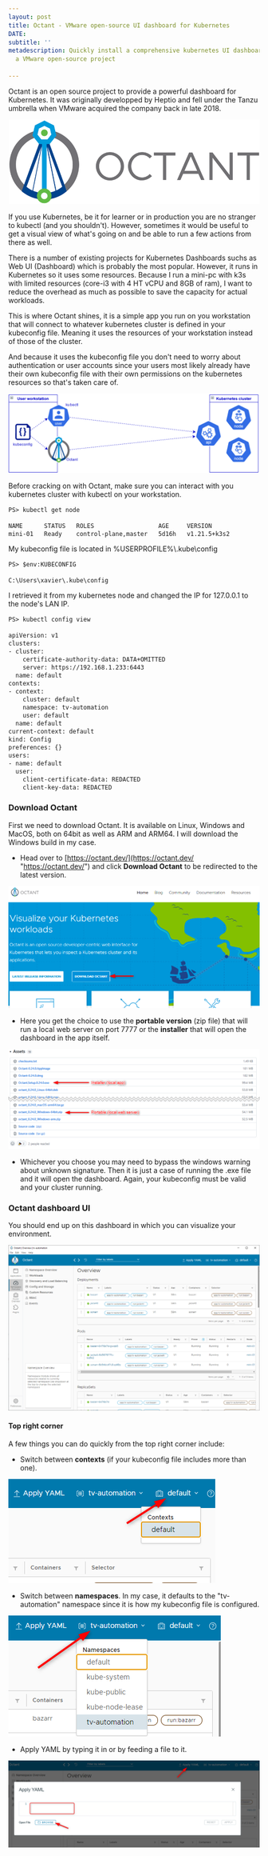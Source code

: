 ```yaml
---
layout: post
title: Octant - VMware open-source UI dashboard for Kubernetes
DATE: 
subtitle: ''
metadescription: Quickly install a comprehensive kubernetes UI dashboard with Octant,
  a VMware open-source project

---
```

Octant is an open source project to provide a powerful dashboard for Kubernetes. It was originally developped by Heptio and fell under the Tanzu umbrella when VMware acquired the company back in late 2018.

![](/img/octant0.png)

If you use Kubernetes, be it for learner or in production you are no stranger to kubectl (and you shouldn't). However, sometimes it would be useful to get a visual view of what's going on and be able to run a few actions from there as well. 

There is a number of existing projects for Kubernetes Dashboards suchs as Web UI (Dashboard) which is probably the most popular. However, it runs in Kubernetes so it uses some resources. Because I run a mini-pc with k3s with limited resources (core-i3 with 4 HT vCPU and 8GB of ram), I want to reduce the overhead as much as possible to save the capacity for actual workloads. 

This is where Octant shines, it is a simple app you run on you workstation that will connect to whatever kubernetes cluster is defined in your kubeconfig file. Meaning it uses the resources of your workstation instead of those of the cluster.

And because it uses the kubeconfig file you don't need to worry about authentication or user accounts since your users most likely already have their own kubeconfig file with their own permissions on the kubernetes resources so that's taken care of.

![](/img/octant1.png)

Before cracking on with Octant, make sure you can interact with you kubernetes cluster with kubectl on your workstation. 

    PS> kubectl get node
    
    NAME      STATUS   ROLES                  AGE     VERSION
    mini-01   Ready    control-plane,master   5d16h   v1.21.5+k3s2

My kubeconfig file is located in %USERPROFILE%\\.kube\\config

    PS> $env:KUBECONFIG
    
    C:\Users\xavier\.kube\config

I retrieved it from my kubernetes node and changed the IP for 127.0.0.1 to the node's LAN IP.

    PS> kubectl config view
    
    apiVersion: v1
    clusters:
    - cluster:
        certificate-authority-data: DATA+OMITTED
        server: https://192.168.1.233:6443
      name: default
    contexts:
    - context:
        cluster: default
        namespace: tv-automation
        user: default
      name: default
    current-context: default
    kind: Config
    preferences: {}
    users:
    - name: default
      user:
        client-certificate-data: REDACTED
        client-key-data: REDACTED

### Download Octant

First we need to download Octant. It is available on Linux, Windows and MacOS, both on 64bit as well as ARM and ARM64. I will download the Windows build in my case.

* Head over to [https://octant.dev/](https://octant.dev/ "https://octant.dev/") and click **Download Octant** to be redirected to the latest version.

![](/img/octant2.png)

* Here you get the choice to use the **portable version** (zip file) that will run a local web server on port 7777 or the **installer** that will open the dashboard in the app itself.

![](/img/octant3.png)

* Whichever you choose you may need to bypass the windows warning about unknown signature. Then it is just a case of running the .exe file and it will open the dashboard. Again, your kubeconfig must be valid and your cluster running.

### Octant dashboard UI

You should end up on this dashboard in which you can visualize your environment. 

![VMware Octant kubernetes UI dashboard](/img/octant6.png)

#### Top right corner

A few things you can do quickly from the top right corner include:

* Switch between **contexts** (if your kubeconfig file includes more than one).

![](/img/octant4.png)

* Switch between **namespaces**. In my case, it defaults to the "tv-automation" namespace since it is how my kubeconfig file is configured.

![](/img/octant5.png)

* Apply YAML by typing it in or by feeding a file to it.

![](/img/octant7.png)